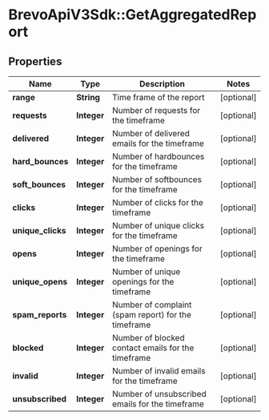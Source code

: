 # BrevoApiV3Sdk::GetAggregatedReport

## Properties
Name | Type | Description | Notes
------------ | ------------- | ------------- | -------------
**range** | **String** | Time frame of the report | [optional] 
**requests** | **Integer** | Number of requests for the timeframe | [optional] 
**delivered** | **Integer** | Number of delivered emails for the timeframe | [optional] 
**hard_bounces** | **Integer** | Number of hardbounces for the timeframe | [optional] 
**soft_bounces** | **Integer** | Number of softbounces for the timeframe | [optional] 
**clicks** | **Integer** | Number of clicks for the timeframe | [optional] 
**unique_clicks** | **Integer** | Number of unique clicks for the timeframe | [optional] 
**opens** | **Integer** | Number of openings for the timeframe | [optional] 
**unique_opens** | **Integer** | Number of unique openings for the timeframe | [optional] 
**spam_reports** | **Integer** | Number of complaint (spam report) for the timeframe | [optional] 
**blocked** | **Integer** | Number of blocked contact emails for the timeframe | [optional] 
**invalid** | **Integer** | Number of invalid emails for the timeframe | [optional] 
**unsubscribed** | **Integer** | Number of unsubscribed emails for the timeframe | [optional] 


